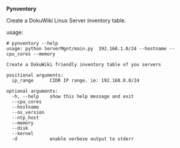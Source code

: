 **Pynventory**

Create a DokuWiki Linux Server inventory table.


usage:

```
# pynventory --help
usage: python ServerMgnt/main.py  192.168.1.0/24 --hostname --cpu_cores --memory

Create a DokuWiki friendly inventory table of you servers

positional arguments:
  ip_range      CIDR IP range. ie: 192.168.0.0/24

optional arguments:
  -h, --help    show this help message and exit
  --cpu_cores
  --hostname
  --os_version
  --ntp_host
  --memory
  --disk
  --kernel
  -d            enable verbose output to stderr
```